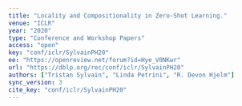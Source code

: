 ```yaml
---
title: "Locality and Compositionality in Zero-Shot Learning."
venue: "ICLR"
year: "2020"
type: "Conference and Workshop Papers"
access: "open"
key: "conf/iclr/SylvainPH20"
ee: "https://openreview.net/forum?id=Hye_V0NKwr"
url: "https://dblp.org/rec/conf/iclr/SylvainPH20"
authors: ["Tristan Sylvain", "Linda Petrini", "R. Devon Hjelm"]
sync_version: 3
cite_key: "conf/iclr/SylvainPH20"
---
```

